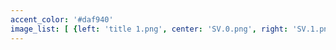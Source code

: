 ```yaml
---
accent_color: '#daf940'
image_list: [ {left: 'title 1.png', center: 'SV.0.png', right: 'SV.1.png'}, {left: 'SV.2.png', center: 'SV.3.png',  right: 'SV.4.png'}, {left: 'SV.5.png', center: 'white.png',  right: 'white.png'}]
---
```

